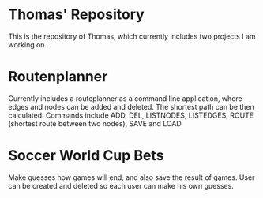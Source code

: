 # Thomas' Repository

This is the repository of Thomas, which currently includes two projects I am working on.

# Routenplanner
Currently includes a routeplanner as a command line application, where edges and nodes can be added and deleted.
The shortest path can be then calculated. Commands include ADD, DEL, LISTNODES, LISTEDGES, ROUTE (shortest route between two nodes), SAVE and LOAD

# Soccer World Cup Bets
Make guesses how games will end, and also save the result of games. User can be created and deleted so each user can make his own guesses. 
